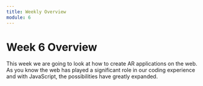 ```yaml
---
title: Weekly Overview
module: 6
---
```


# Week 6 Overview


This week we are going to look at how to create AR applications on the web.  As you know the web has played a significant role in our coding experience and with JavaScript, the possibilities have greatly expanded.